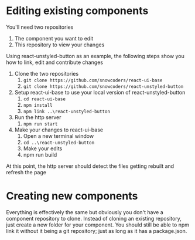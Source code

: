 # Editing existing components
You'll need two repositories
1. The component you want to edit
1. This repository to view your changes

Using react-unstyled-button as an example, the following steps show you how to link, edit and contribute changes

1. Clone the two repositories
    1. `git clone https://github.com/snowcoders/react-ui-base`
    1. `git clone https://github.com/snowcoders/react-unstyled-button`
2. Setup react-ui-base to use your local version of react-unstyled-button
    1. `cd react-ui-base`
    1. `npm install`
    1. `npm link ..\react-unstyled-button`
3. Run the http server
    1. `npm run start`
4. Make your changes to react-ui-base
    1. Open a new terminal window
    1. `cd ..\react-unstyled-button`
    1. Make your edits
    1. npm run build

At this point, the http server should detect the files getting rebuilt and refresh the page

# Creating new components
Everything is effectively the same but obviously you don't have a component repository to clone. Instead of cloning an existing repository, just create a new folder for your component. You should still be able to npm link it without it being a git repository; just as long as it has a package.json.
